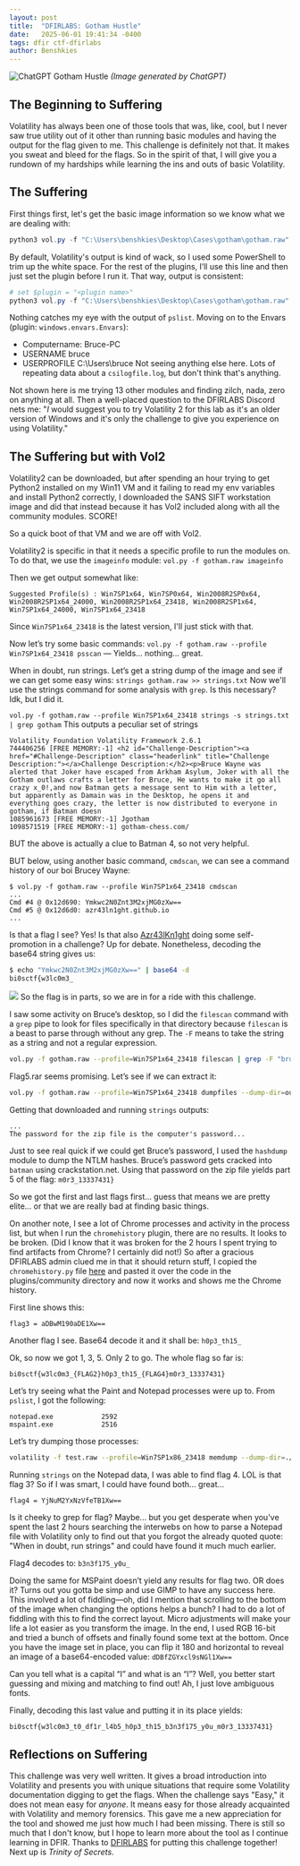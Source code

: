 ```yaml
---
layout: post
title:  "DFIRLABS: Gotham Hustle"
date:   2025-06-01 19:41:34 -0400
tags: dfir ctf-dfirlabs
author: Benshkies
---
```


![ChatGPT Gotham Hustle](/assets/images/chatgpt-batman-hustle.png) *(Image generated by ChatGPT)*

## The Beginning to Suffering
Volatility has always been one of those tools that was, like, cool, but I never saw true utility out of it other than running basic modules and having the output for the flag given to me. This challenge is definitely not that. It makes you sweat and bleed for the flags. So in the spirit of that, I will give you a rundown of my hardships while learning the ins and outs of basic Volatility.

## The Suffering

First things first, let's get the basic image information so we know what we are dealing with:
```powershell
python3 vol.py -f "C:\Users\benshkies\Desktop\Cases\gotham\gotham.raw" windows.info.Info | ForEach-Object { $_.Trim() } | Set-Content "$output_dir\mem_info.txt"
````

By default, Volatility's output is kind of wack, so I used some PowerShell to trim up the white space.
For the rest of the plugins, I’ll use this line and then just set the plugin before I run it. That way, output is consistent:

```powershell
# set $plugin = "<plugin name>"
python3 vol.py -f "C:\Users\benshkies\Desktop\Cases\gotham\gotham.raw" $plugin | ForEach-Object { $_.Trim() } | Set-Content "$output_dir\$plugin.txt"
```

Nothing catches my eye with the output of `pslist`.
Moving on to the Envars (plugin: `windows.envars.Envars`):

* Computername: Bruce-PC
* USERNAME	bruce
* USERPROFILE	C:\Users\bruce
  Not seeing anything else here. Lots of repeating data about a `csilogfile.log`, but don't think that's anything.

Not shown here is me trying 13 other modules and finding zilch, nada, zero on anything at all. Then a well-placed question to the DFIRLABS Discord nets me:
"$I$ would suggest you to try Volatility 2 for this lab as it's an older version of Windows and it's only the challenge to give you experience on using Volatility."

## The Suffering but with Vol2

Volatility2 can be downloaded, but after spending an hour trying to get Python2 installed on my Win11 VM and it failing to read my env variables and install Python2 correctly, I downloaded the SANS SIFT workstation image and did that instead because it has Vol2 included along with all the community modules. SCORE!

So a quick boot of that VM and we are off with Vol2.

Volatility2 is specific in that it needs a specific profile to run the modules on. To do that, we use the `imageinfo` module:
`vol.py -f gotham.raw imageinfo`

Then we get output somewhat like:

```text
Suggested Profile(s) : Win7SP1x64, Win7SP0x64, Win2008R2SP0x64, Win2008R2SP1x64_24000, Win2008R2SP1x64_23418, Win2008R2SP1x64, Win7SP1x64_24000, Win7SP1x64_23418
```

Since `Win7SP1x64_23418` is the latest version, I'll just stick with that.

Now let’s try some basic commands:
`vol.py -f gotham.raw --profile Win7SP1x64_23418 psscan` — Yields... nothing... great.

When in doubt, run strings. Let’s get a string dump of the image and see if we can get some easy wins:
`strings gotham.raw >> strings.txt`
Now we'll use the strings command for some analysis with `grep`. Is this necessary? Idk, but I did it.

`vol.py -f gotham.raw --profile Win7SP1x64_23418 strings -s strings.txt | grep gotham`
This outputs a peculiar set of strings

```text
Volatility Foundation Volatility Framework 2.6.1
744406256 [FREE MEMORY:-1] <h2 id="Challenge-Description"><a href="#Challenge-Description" class="headerlink" title="Challenge Description:"></a>Challenge Description:</h2><p>Bruce Wayne was alerted that Joker have escaped from Arkham Asylum, Joker with all the Gotham outlaws crafts a letter for Bruce, He wants to make it go all crazy x_0!,and now Batman gets a message sent to Him with a letter, but apparently as Damain was in the Desktop, he opens it and everything goes crazy, the letter is now distributed to everyone in gotham, if Batman doesn
1085961673 [FREE MEMORY:-1] Jgotham
1098571519 [FREE MEMORY:-1] gotham-chess.com/
```

BUT the above is actually a clue to Batman 4, so not very helpful.

BUT below, using another basic command, `cmdscan`, we can see a command history of our boi Brucey Wayne:

```text
$ vol.py -f gotham.raw --profile Win7SP1x64_23418 cmdscan
...
Cmd #4 @ 0x12d690: Ymkwc2N0Znt3M2xjMG0zXw==
Cmd #5 @ 0x12d6d0: azr43ln1ght.github.io
...
```

Is that a flag I see? Yes! Is that also [Azr43lKn1ght](https://azr43ln1ght.github.io) doing some self-promotion in a challenge?
Up for debate. Nonetheless, decoding the base64 string gives us:

```bash
$ echo "Ymkwc2N0Znt3M2xjMG0zXw==" | base64 -d
bi0sctf{w3lc0m3_
```

![](/assets/images/office-no.gif)
So the flag is in parts, so we are in for a ride with this challenge.

I saw some activity on Bruce’s desktop, so I did the `filescan` command with a `grep` pipe to look for files specifically in that directory because `filescan` is a beast to parse through without any grep.
The `-F` means to take the string as a string and not a regular expression.

```bash
vol.py -f gotham.raw --profile=Win7SP1x64_23418 filescan | grep -F "bruce\Desktop"
```

Flag5.rar seems promising. Let’s see if we can extract it:

```bash
vol.py -f gotham.raw --profile=Win7SP1x64_23418 dumpfiles --dump-dir=output/ -Q 0x000000011fdaff20 
```

Getting that downloaded and running `strings` outputs:

```text
...
The password for the zip file is the computer's password...
```

Just to see real quick if we could get Bruce’s password, I used the `hashdump` module to dump the NTLM hashes.
Bruce’s password gets cracked into `batman` using crackstation.net.
Using that password on the zip file yields part 5 of the flag: `m0r3_13337431}`

So we got the first and last flags first... guess that means we are pretty elite... or that we are really bad at finding basic things.

On another note, I see a lot of Chrome processes and activity in the process list, but when I run the `chromehistory` plugin, there are no results.
It looks to be broken. (Did I know that it was broken for the 2 hours I spent trying to find artifacts from Chrome? I certainly did not!)
So after a gracious DFIRLABS admin clued me in that it should return stuff, I copied the `chromehistory.py` file [here](https://github.com/superponible/volatility-plugins/blob/master/chromehistory.py) and pasted it over the code in the plugins/community directory and now it works and shows me the Chrome history.

First line shows this:

```text
flag3 = aDBwM190aDE1Xw==
```

Another flag I see. Base64 decode it and it shall be: `h0p3_th15_`

Ok, so now we got 1, 3, 5. Only 2 to go.
The whole flag so far is:

`bi0sctf{w3lc0m3_{FLAG2}h0p3_th15_{FLAG4}m0r3_13337431}`

Let’s try seeing what the Paint and Notepad processes were up to.
From `pslist`, I got the following:

```text
notepad.exe            2592 
mspaint.exe            2516  
```

Let’s try dumping those processes:

```bash
volatility -f test.raw --profile=Win7SP1x86_23418 memdump --dump-dir=./ -p 2592
```

Running `strings` on the Notepad data, I was able to find flag 4.
LOL is that flag 3? So if I was smart, I could have found both... great...

```bash
flag4 = YjNuM2YxNzVfeTB1Xw==
```

Is it cheeky to grep for flag? Maybe... but you get desperate when you've spent the last 2 hours searching the interwebs on how to parse a Notepad file with Volatility only to find out that you forgot the already quoted quote: "When in doubt, run strings" and could have found it much much earlier.

Flag4 decodes to: `b3n3f175_y0u_`

Doing the same for MSPaint doesn’t yield any results for flag two. OR does it? Turns out you gotta be simp and use GIMP to have any success here.
This involved a lot of fiddling—oh, did I mention that scrolling to the bottom of the image when changing the options helps a bunch?
I had to do a lot of fiddling with this to find the correct layout.
Micro adjustments will make your life a lot easier as you transform the image. In the end, I used RGB 16-bit and tried a bunch of offsets and finally found some text at the bottom.
Once you have the image set in place, you can flip it 180 and horizontal to reveal an image of a base64-encoded value:
`dDBfZGYxcl9sNGl1Xw==`

Can you tell what is a capital “I” and what is an “l”? Well, you better start guessing and mixing and matching to find out!
Ah, I just love ambiguous fonts.

Finally, decoding this last value and putting it in its place yields:

`bi0sctf{w3lc0m3_t0_df1r_l4b5_h0p3_th15_b3n3f175_y0u_m0r3_13337431}`

## Reflections on Suffering

This challenge was very well written. It gives a broad introduction into Volatility and presents you with unique situations that require some Volatility documentation digging to get the flags. When the challenge says "Easy," it does not mean easy for *anyone*. It means easy for those already acquainted with Volatility and memory forensics. This gave me a new appreciation for the tool and showed me just how much I had been missing. There is still so much that I don't know, but I hope to learn more about the tool as I continue learning in DFIR. Thanks to [DFIRLABS](https://github.com/Azr43lKn1ght/DFIR-LABS/tree/main) for putting this challenge together! Next up is *Trinity of Secrets*.

